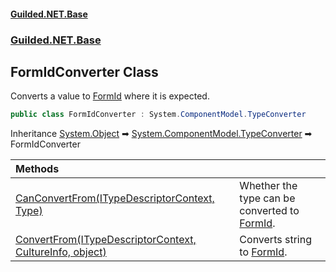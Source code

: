 
#### [Guilded.NET.Base](Guilded_NET_Base 'Guilded_NET_Base')
### [Guilded.NET.Base](Guilded_NET_Base#Guilded_NET_Base 'Guilded.NET.Base')
## FormIdConverter Class
Converts a value to [FormId](FormId 'Guilded.NET.Base.FormId') where it is expected.  
```csharp
public class FormIdConverter : System.ComponentModel.TypeConverter
```

Inheritance [System.Object](https://docs.microsoft.com/en-us/dotnet/api/System.Object 'System.Object') &#x27A1; [System.ComponentModel.TypeConverter](https://docs.microsoft.com/en-us/dotnet/api/System.ComponentModel.TypeConverter 'System.ComponentModel.TypeConverter') &#x27A1; FormIdConverter  

| Methods | |
| :--- | :--- |
| [CanConvertFrom(ITypeDescriptorContext, Type)](FormIdConverter_CanConvertFrom(ITypeDescriptorContext_Type) 'Guilded.NET.Base.FormIdConverter.CanConvertFrom(System.ComponentModel.ITypeDescriptorContext, System.Type)') | Whether the type can be converted to [FormId](FormId 'Guilded.NET.Base.FormId').<br/> |
| [ConvertFrom(ITypeDescriptorContext, CultureInfo, object)](FormIdConverter_ConvertFrom(ITypeDescriptorContext_CultureInfo_object) 'Guilded.NET.Base.FormIdConverter.ConvertFrom(System.ComponentModel.ITypeDescriptorContext, System.Globalization.CultureInfo, object)') | Converts string to [FormId](FormId 'Guilded.NET.Base.FormId').<br/> |
